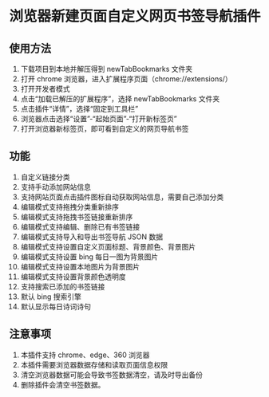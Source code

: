 # 浏览器新建页面自定义网页书签导航插件

## 使用方法

1. 下载项目到本地并解压得到 newTabBookmarks 文件夹
2. 打开 chrome 浏览器，进入扩展程序页面（chrome://extensions/）
3. 打开开发者模式
4. 点击“加载已解压的扩展程序”，选择 newTabBookmarks 文件夹
5. 点击插件“详情”，选择“固定到工具栏”
6. 浏览器点击选择“设置”-“起始页面”-“打开新标签页”
7. 打开浏览器新标签页，即可看到自定义的网页导航书签

## 功能

1. 自定义链接分类
2. 支持手动添加网站信息
3. 支持网站页面点击插件图标自动获取网站信息，需要自己添加分类
4. 编辑模式支持拖拽分类重新排序
5. 编辑模式支持拖拽书签链接重新排序
6. 编辑模式支持编辑、删除已有书签链接
7. 编辑模式支持导入和导出书签导航 JSON 数据
8. 编辑模式支持设置自定义页面标题、背景颜色、背景图片
9. 编辑模式支持设置 bing 每日一图为背景图片
10. 编辑模式支持设置本地图片为背景图片
11. 编辑模式支持设置背景颜色透明度
12. 支持搜索已添加的书签链接
13. 默认 bing 搜索引擎
14. 默认显示每日诗词诗句

## 注意事项

1. 本插件支持 chrome、edge、360 浏览器
2. 本插件需要浏览器数据存储和读取页面信息权限
3. 清空浏览器数据可能会导致书签数据清空，请及时导出备份
4. 删除插件会清空书签数据。